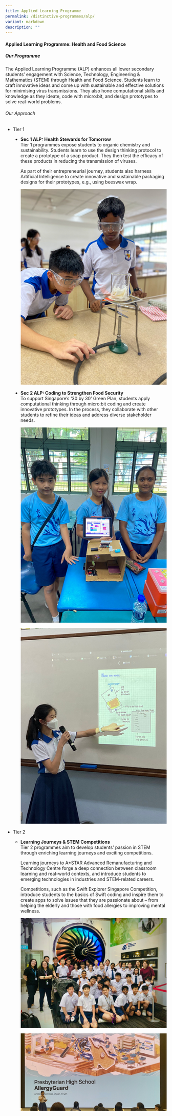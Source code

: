 ```yaml
---
title: Applied Learning Programme
permalink: /distinctive-programmes/alp/
variant: markdown
description: ""
---
```

<h4>Applied Learning Programme: Health and Food Science</h4>

<h5>Our Programme</h5>

The Applied Learning Programme (ALP) enhances all lower secondary students’ engagement with Science, Technology, Engineering &amp; Mathematics (STEM) through Health and Food Science. Students learn to craft innovative ideas and come up with sustainable and effective solutions for minimising virus transmissions. They also hone computational skills and knowledge as they ideate, code with micro:bit, and design prototypes to solve real-world problems. 

<h6>Our Approach</h6>
<ul>
	<li>Tier 1</li>
<ul type="disc">
	<li><b>Sec 1 ALP: Health Stewards for Tomorrow</b>
		<br>Tier 1 programmes expose students to organic chemistry and sustainability. Students learn to use the design thinking protocol to create a prototype of a soap product. They then test the efficacy of these products in reducing the transmission of viruses. 

As part of their entrepreneurial journey, students also harness Artificial Intelligence to create innovative and sustainable packaging designs for their prototypes, e.g., using beeswax wrap. </li>
	

	
		
![](/images/2023images/ALP/picture%202.jpg)

<li><b>Sec 2 ALP: Coding to Strengthen Food Security</b>
<br>To support Singapore’s ‘30 by 30’ Green Plan, students apply computational thinking through micro:bit coding and create innovative prototypes. In the process, they collaborate with other students to refine their ideas and address diverse stakeholder needs.

![](/images/2023images/ALP/picture%203.jpg)
	
![](/images/2023images/ALP/picture%204.jpg)
	
</li>
</ul>
<li>Tier 2</li>
<ul>
	<li><b>Learning Journeys &amp; STEM Competitions</b><br>
Tier 2 programmes aim to develop students’ passion in STEM through enriching learning journeys and exciting competitions. 

Learning journeys to A*STAR Advanced Remanufacturing and Technology Centre forge a deep connection between classroom learning and real-world contexts, and introduce students to emerging technologies in industries and STEM-related careers. 

Competitions, such as the Swift Explorer Singapore Competition, introduce students to the basics of Swift coding and inspire them to create apps to solve issues that they are passionate about – from helping the elderly and those with food allergies to improving mental wellness. 

![](/images/2023images/ALP/picture%205.jpg)

![](/images/2023images/ALP/picture%206.jpeg)</li></ul></ul>